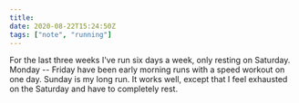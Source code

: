 ```yaml
---
title:
date: 2020-08-22T15:24:50Z
tags: ["note", "running"]
---
```


For the last three weeks I've run six days a week, only resting on Saturday. Monday -- Friday have been early morning runs with a speed workout on one day. Sunday is my long run. It works well, except that I feel exhausted on the Saturday and have to completely rest.
